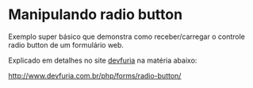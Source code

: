 Manipulando radio button
===

Exemplo super básico que demonstra como receber/carregar o controle
radio button de um formulário web.


Explicado em detalhes no site [devfuria](http://www.devfuria.com.br/) na matéria abaixo:

http://www.devfuria.com.br/php/forms/radio-button/